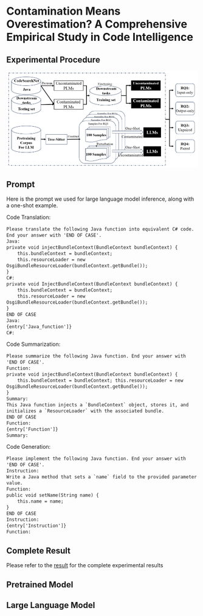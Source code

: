# Contamination Means Overestimation? A Comprehensive Empirical Study in Code Intelligence

## Experimental Procedure
![alt text](overview.png)

## Prompt
Here is the prompt we used for large language model inference, along with a one-shot example.

Code Translation:
```
Please translate the following Java function into equivalent C# code. End your answer with 'END OF CASE'.
Java:
private void injectBundleContext(BundleContext bundleContext) {
    this.bundleContext = bundleContext;
    this.resourceLoader = new OsgiBundleResourceLoader(bundleContext.getBundle());
}         
C#:
private void InjectBundleContext(BundleContext bundleContext) {
    this.bundleContext = bundleContext;
    this.resourceLoader = new OsgiBundleResourceLoader(bundleContext.getBundle());
}
END OF CASE
Java:
{entry['Java_function']}
C#:
```

Code Summarization:
```
Please summarize the following Java function. End your answer with 'END OF CASE'.
Function:
private void injectBundleContext(BundleContext bundleContext) {
    this.bundleContext = bundleContext; this.resourceLoader = new OsgiBundleResourceLoader(bundleContext.getBundle());
}
Summary:
This Java function injects a `BundleContext` object, stores it, and initializes a `ResourceLoader` with the associated bundle.
END OF CASE
Function:
{entry['Function']}
Summary:
```

Code Generation:
```
Please implement the following Java function. End your answer with 'END OF CASE'.
Instruction:
Write a Java method that sets a `name` field to the provided parameter value.
Function:
public void setName(String name) {
    this.name = name;
}
END OF CASE
Instruction:
{entry['Instruction']}
Function:

```

## Complete Result

Please refer to the [result](./result.md) for the complete experimental results

## Pretrained Model



## Large Language Model

